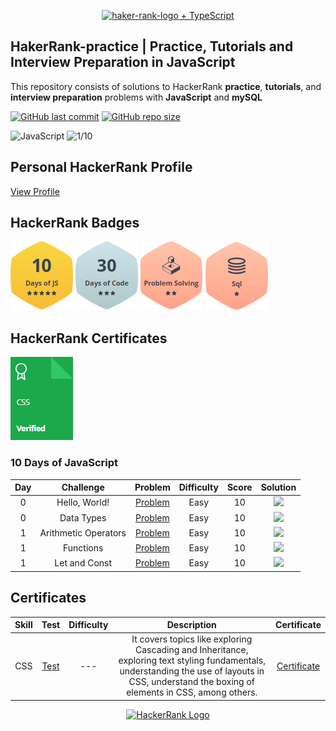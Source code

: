 
<p align="center">
    <a href="https://www.hackerrank.com/fremen1990">
<img src="https://hrcdn.net/fcore/assets/brand/typemark_60x200-7435b42d20.svg"  alt="haker-rank-logo"> + TypeScript
    </a>
</p>

[//]: # (inspiration https://github.com/nathan-abela/HackerRank-Solutions)
## HakerRank-practice | Practice, Tutorials and Interview Preparation in JavaScript

This repository consists of solutions to HackerRank **practice**, **tutorials**, and **interview preparation** 
problems with **JavaScript** and **mySQL**



[![GitHub last commit](https://img.shields.io/github/last-commit/fremen1990/HakerRank-practice)](https://github.com/Fremen1990/HakerRank-practice/commits/main)
[![GitHub repo size](https://img.shields.io/github/repo-size/fremen1990/HakerRank-practice)](https://github.com/Fremen1990/HakerRank-practice/archive/main.zip)


![JavaScript](https://img.shields.io/badge/-10%20Days%20of%20JavaScript-blue)
![1/10](https://img.shields.io/badge/-1%2F10-brightgreen)



## Personal HackerRank Profile

[View Profile](https://www.hackerrank.com/fremen1990)

## HackerRank Badges



![10 Days of JavaScript](/Badges/10days-of-JS-5-stars.png)
![30 Days of Code](/Badges/30days-of-code-3-stars.png)
![Problem solving](/Badges/problem-solving-2-stars.png)
![SQL](/Badges/sql-1-star.png)

## HackerRank Certificates

<a href="https://www.hackerrank.com/certificates/b5e147157c86">
    <img src="Badges/certificate-css.png" alt="JavaScript (Basic) Certificate"/>
</a>



[//]: # (## Table Of Contents)

[//]: # ()
[//]: # (* [Practices Completed]&#40;#practices-completed&#41;)

[//]: # (* [Tutorials Completed]&#40;#tutorials-completed&#41;)

[//]: # (* [Interview Preparation Kit]&#40;#interview-preparation-kit&#41;)

[//]: # (* [Certificates]&#40;#certificates&#41;)



[//]: # (COMMENTED )
[//]: # (## Practices Completed)

[//]: # ()
[//]: # (* [Python]&#40;#python&#41;)

[//]: # (* [Regex]&#40;#regex&#41;)

[//]: # (* [Security]&#40;#security&#41;)

[//]: # (* [SQL]&#40;#sql&#41;)




### 10 Days of JavaScript

| Day |      Challenge       |                                       Problem                                       | Difficulty | Score |                                                                                               Solution                                                                                               |
|:---:|:--------------------:| :---------------------------------------------------------------------------------: | :--------: | :---: |:----------------------------------------------------------------------------------------------------------------------------------------------------------------------------------------------------:|
|  0  |    Hello, World!     |      [Problem](https://www.hackerrank.com/challenges/js10-hello-world/problem)      |    Easy    |  10   | [<img src="https://img.icons8.com/color/48/000000/javascript--v1.png"/>](https://github.com/Fremen1990/HakerRank-practice/blob/main/10%20Days%20of%20JavaScript/Day%200/Day0-HelloWorld.js) |
|  0  |      Data Types      |      [Problem](https://www.hackerrank.com/challenges/js10-data-types/problem)       |    Easy    |  10   |                                                       [<img src="https://img.icons8.com/color/48/000000/javascript--v1.png"/>](https://github.com/Fremen1990/HakerRank-practice/blob/main/10%20Days%20of%20JavaScript/Day%200/Day0-DataTypes.js)                                                        |
|  1  | Arithmetic Operators |      [Problem](https://www.hackerrank.com/challenges/js10-arithmetic-operators/problem?isFullScreen=true)       |    Easy    |  10   |                                                       [<img src="https://img.icons8.com/color/48/000000/javascript--v1.png"/>](https://github.com/Fremen1990/HakerRank-practice/blob/main/10%20Days%20of%20JavaScript/Day%201/Day1-ArithmeticOperators.js)                                                        |
|  1  |      Functions       |      [Problem](https://www.hackerrank.com/challenges/js10-function/problem?isFullScreen=true)       |    Easy    |  10   |                                                       [<img src="https://img.icons8.com/color/48/000000/javascript--v1.png"/>](https://github.com/Fremen1990/HakerRank-practice/blob/main/10%20Days%20of%20JavaScript/Day%201/Day1-Factorial.js)                                                        |
|  1  |      Let and Const       |      [Problem](https://www.hackerrank.com/challenges/js10-let-and-const/problem?isFullScreen=true)       |    Easy    |  10   |                                                       [<img src="https://img.icons8.com/color/48/000000/javascript--v1.png"/>](https://github.com/Fremen1990/HakerRank-practice/blob/main/10%20Days%20of%20JavaScript/Day%201/Day1-LetAndConst.js)                                                        |


## Certificates

| Skill |                           Test                            | Difficulty |                                                               Description                                                               |                                     Certificate                                      |
|:-----:|:---------------------------------------------------------:|:----------:| :-------------------------------------------------------------------------------------------------------------------------------------: | :----------------------------------------------------------------------------------: |
|   CSS   | [Test](https://www.hackerrank.com/skills-verification/css) |    ---     |               It covers topics like exploring Cascading and Inheritance, exploring text styling fundamentals, understanding the use of layouts in CSS, understand the boxing of elements in CSS, among others.            |       [Certificate](https://www.hackerrank.com/certificates/b5e147157c86)        |


<p align="center">
    <a href="https://www.hackerrank.com/nathanabela7">
        <img alt="HackerRank Logo" src="https://hrcdn.net/fcore/assets/brand/h_mark_sm-966d2b45e3.svg">
    </a>
</p>
